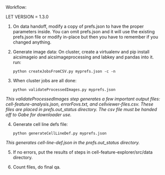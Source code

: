 Workflow:

LET VERSION = 1.3.0

1. On data handoff, modify a copy of prefs.json to have the proper parameters inside.  You can omit prefs.json and it will use the existing prefs.json file or modify in-place but then you have to remember if you changed anything.

2. Generate image data: 
On cluster, create a virtualenv and pip install aicsimageio and aicsimageprocessing and labkey and pandas into it.  
run:
    ```
    python createJobsFromCSV.py myprefs.json -c -n  
    ```

3. When cluster jobs are all done:
    ```
    python validateProcessedImages.py myprefs.json
    ```
*This validateProcessedImages step generates a few important output files: cell-feature-analysis.json, errorFovs.txt, and cellviewer-files.csv.  These files are placed in prefs.out_status directory. The csv file must be handed off to Gabe for downloader use.*

4. Generate cell line defs file:
    ```
    python generateCellLineDef.py myprefs.json
    ```
*This generates cell-line-def.json in the prefs.out_status directory.*

5. If no errors, put the results of steps in cell-feature-explorer/src/data directory.

6. Count files, do final qa. 

 

